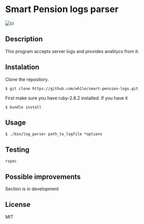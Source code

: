 # Smart Pension logs parser
![ci](https://travis-ci.org/wh1le/smart-pension-logs.svg?branch=master)
## Description
This program accepts server logs and provides analitycs from it.
## Instalation
Clone the repository.
```
$ git clone https://github.com/wh1le/smart-pension-logs.git
```
First make sure you have ruby-2.6.2 installed. If you have it
```
$ bundle install
```
## Usage
```
$ ./bin/log_parser path_to_logfile *options
```
## Testing
```
rspec
```
## Possible improvements
Section is in development

## License
MIT
